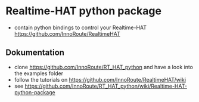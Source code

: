 # Realtime-HAT python package

* contain python bindings to control your Realtime-HAT https://github.com/InnoRoute/RealtimeHAT

## Dokumentation
* clone https://github.com/InnoRoute/RT_HAT_python and have a look into the examples folder
* follow the tutorials on https://github.com/InnoRoute/RealtimeHAT/wiki
* see https://github.com/InnoRoute/RT_HAT_python/wiki/Realtime-HAT-python-package
